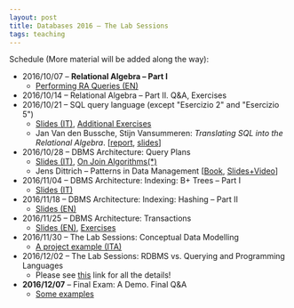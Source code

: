 ```yaml
---
layout: post
title: Databases 2016 – The Lab Sessions
tags: teaching
---
```


Schedule (More material will be added along the way):

* 2016/10/07 – **Relational Algebra – Part I**
    * [Performing RA Queries (EN)](http://jackbergus.alwaysdata.net/DB2016_2017/EX01.pdf)
* 2016/10/14 – Relational Algebra – Part II. Q&A, Exercises
* 2016/10/21 – SQL query language (except "Esercizio 2" and "Esercizio 5")
    * [Slides (IT)](http://jackbergus.alwaysdata.net/DB2016_2017/EX02.pdf), [Additional Exercises](http://jackbergus.alwaysdata.net/DB2016_2017/EX02-bis.pdf)
    * Jan Van den Bussche, Stijn Vansummeren: *Translating SQL into the Relational Algebra*. [[report](http://cs.ulb.ac.be/public/_media/teaching/infoh417/sql2alg_eng.pdf), [slides](http://cs.ulb.ac.be/public/_media/teaching/infoh417/01_-_sql2alg-sol-slides.pdf)]
* 2016/10/28 – DBMS Architecture: Query Plans
    * [Slides (IT)](http://jackbergus.alwaysdata.net/DB2016_2017/EX03.pdf), [On Join Algorithms(*)](http://jackbergus.alwaysdata.net/DB2016_2017/EX03-bis.pdf)
    * Jens Dittrich – Patterns in Data Management [[Book](https://infosys.uni-saarland.de/datenbankenlernen/Patterns_In_Data_Management_Preview.pdf), [Slides+Video](https://www.youtube.com/user/jensdit/playlists?shelf_id=12&sort=dd&view=50)]
* 2016/11/04 – DBMS Architecture: Indexing: B+ Trees – Part I
    * [Slides (IT)](http://jackbergus.alwaysdata.net/DB2016_2017/EX04.pdf)
* 2016/11/18 – DBMS Architecture: Indexing: Hashing – Part II
    * [Slides (EN)](http://jackbergus.alwaysdata.net/DB2016_2017/EX05.pdf)
* 2016/11/25 – DBMS Architecture: Transactions
    * [Slides (EN)](http://jackbergus.alwaysdata.net/DB2016_2017/EX06.pdf), [Exercises](http://jackbergus.alwaysdata.net/DB2016_2017/AdditionalTransaction_print.pdf)
* 2016/11/30 – The Lab Sessions: Conceptual Data Modelling
    * [A project example (ITA)](http://jackbergus.alwaysdata.net/dbexample.pdf)
* 2016/12/02 – The Lab Sessions: RDBMS vs. Querying and Programming Languages
    * Please see [this](https://jackbergus.github.io/2016-12-02-labsession/) link for all the details!
* **2016/12/07** – Final Exam: A Demo. Final Q&A
    * [Some examples](http://jackbergus.alwaysdata.net/DB2016_2017/export/)
